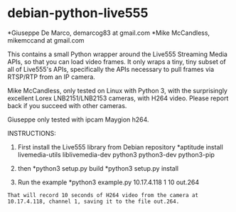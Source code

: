 # debian-python-live555

*Giuseppe De Marco, demarcog83 at gmail.com
*Mike McCandless, mikemccand at gmail.com

This contains a small Python wrapper around the Live555 Streaming
Media APIs, so that you can load video frames.  It only wraps a tiny,
tiny subset of all of Live555's APIs, specifically the APIs necessary
to pull frames via RTSP/RTP from an IP camera.

Mike McCandless, only tested on Linux with Python 3, with the surprisingly
excellent Lorex LNB2151/LNB2153 cameras, with H264 video.  Please
report back if you succeed with other cameras.

Giuseppe only tested with ipcam Maygion h264.

INSTRUCTIONS:

  1. First install the Live555 library from Debian repository
    *aptitude install livemedia-utils liblivemedia-dev python3 python3-dev python3-pip

  2. then
    *python3 setup.py build
    *python3 setup.py install

  3. Run the example
    *python3 example.py 10.17.4.118 1 10 out.264
    
    That will record 10 seconds of H264 video from the camera at
    10.17.4.118, channel 1, saving it to the file out.264.
